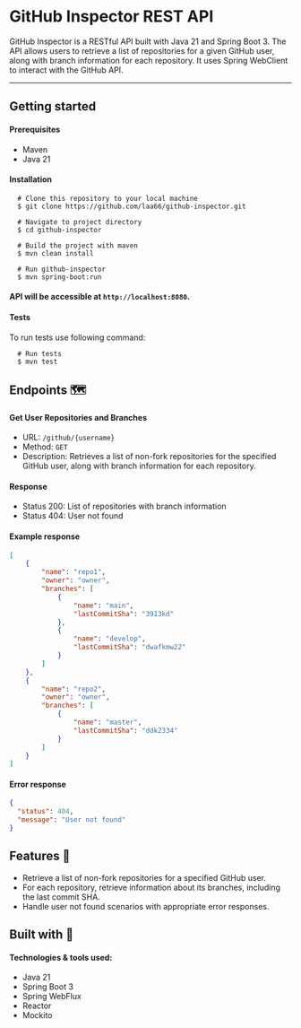 # GitHub Inspector REST API

GitHub Inspector is a RESTful API built with Java 21 and Spring Boot 3. 
The API allows users to retrieve a list of repositories for a given GitHub user, along with branch information for each repository. 
It uses Spring WebClient to interact with the GitHub API.

<hr>

## Getting started

#### Prerequisites
- Maven
- Java 21

#### Installation

      # Clone this repository to your local machine
      $ git clone https://github.com/laa66/github-inspector.git

<!-- end -->

      # Navigate to project directory
      $ cd github-inspector

<!-- end -->
      # Build the project with maven
      $ mvn clean install

<!-- end -->
      # Run github-inspector
      $ mvn spring-boot:run

#### API will be accessible at ```http://localhost:8080```.

#### Tests
To run tests use following command:

      # Run tests
      $ mvn test

## Endpoints 🗺️

#### Get User Repositories and Branches
* URL: ``/github/{username}``
* Method: ``GET``
* Description: Retrieves a list of non-fork repositories for the specified GitHub user, along with branch information for each repository.

#### Response
* Status 200: List of repositories with branch information
* Status 404: User not found

#### Example response

```json
[
    {
        "name": "repo1",
        "owner": "owner",
        "branches": [
            {
                "name": "main",
                "lastCommitSha": "3913kd"
            },
            {
                "name": "develop",
                "lastCommitSha": "dwafkmw22"
            }
        ]
    },
    {
        "name": "repo2",
        "owner": "owner",
        "branches": [
            {
                "name": "master",
                "lastCommitSha": "ddk2334"
            }
        ]
    }
]
```

#### Error response
```json
{
  "status": 404,
  "message": "User not found"
}
```

## Features 📌

* Retrieve a list of non-fork repositories for a specified GitHub user.
* For each repository, retrieve information about its branches, including the last commit SHA.
* Handle user not found scenarios with appropriate error responses.


## Built with 🔨

#### Technologies & tools used:

- Java 21
- Spring Boot 3
- Spring WebFlux
- Reactor
- Mockito